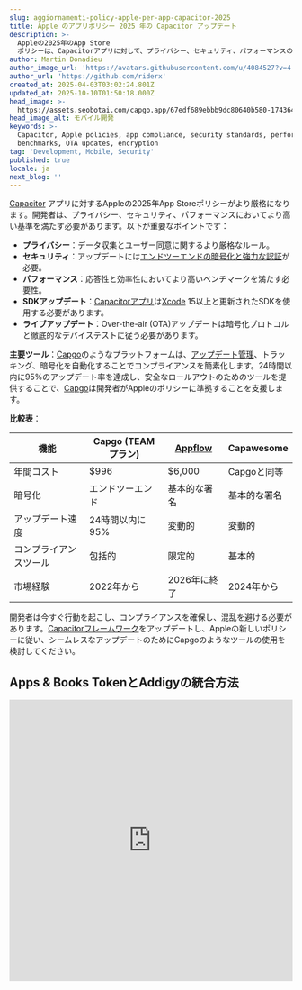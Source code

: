 ```yaml
---
slug: aggiornamenti-policy-apple-per-app-capacitor-2025
title: Apple のアプリポリシー 2025 年の Capacitor アップデート
description: >-
  Appleの2025年のApp Store
  ポリシーは、Capacitorアプリに対して、プライバシー、セキュリティ、パフォーマンスの面での改善を強調する新しいコンプライアンス基準を課しています。
author: Martin Donadieu
author_image_url: 'https://avatars.githubusercontent.com/u/4084527?v=4'
author_url: 'https://github.com/riderx'
created_at: 2025-04-03T03:02:24.801Z
updated_at: 2025-10-10T01:50:18.000Z
head_image: >-
  https://assets.seobotai.com/capgo.app/67edf689ebbb9dc80640b580-1743649359050.jpg
head_image_alt: モバイル開発
keywords: >-
  Capacitor, Apple policies, app compliance, security standards, performance
  benchmarks, OTA updates, encryption
tag: 'Development, Mobile, Security'
published: true
locale: ja
next_blog: ''
---
```

[Capacitor](https://capacitorjs.com/) アプリに対するAppleの2025年App Storeポリシーがより厳格になります。開発者は、プライバシー、セキュリティ、パフォーマンスにおいてより高い基準を満たす必要があります。以下が重要なポイントです：

- **プライバシー**：データ収集とユーザー同意に関するより厳格なルール。
- **セキュリティ**：アップデートには[エンドツーエンドの暗号化と強力な認証](https://capgo.app/docs/webapp/mfa/)が必要。
- **パフォーマンス**：応答性と効率性においてより高いベンチマークを満たす必要性。
- **SDKアップデート**：[Capacitorアプリ](https://capgo.app/blog/capacitor-comprehensive-guide/)は[Xcode](https://developer.apple.com/xcode/) 15以上と更新されたSDKを使用する必要があります。
- **ライブアップデート**：Over-the-air (OTA)アップデートは暗号化プロトコルと徹底的なデバイステストに従う必要があります。

**主要ツール**：[Capgo](https://capgo.app/)のようなプラットフォームは、[アップデート管理](https://capgo.app/docs/plugin/cloud-mode/manual-update/)、トラッキング、暗号化を自動化することでコンプライアンスを簡素化します。24時間以内に95%のアップデート率を達成し、安全なロールアウトのためのツールを提供することで、[Capgo](https://capgo.app/)は開発者がAppleのポリシーに準拠することを支援します。

**比較表**：

| 機能 | Capgo (TEAMプラン) | [Appflow](https://ionic.io/appflow/) | Capawesome |
| --- | --- | --- | --- |
| 年間コスト | $996 | $6,000 | Capgoと同等 |
| 暗号化 | エンドツーエンド | 基本的な署名 | 基本的な署名 |
| アップデート速度 | 24時間以内に95% | 変動的 | 変動的 |
| コンプライアンスツール | 包括的 | 限定的 | 基本的 |
| 市場経験 | 2022年から | 2026年に終了 | 2024年から |

開発者は今すぐ行動を起こし、コンプライアンスを確保し、混乱を避ける必要があります。[Capacitorフレームワーク](https://capgo.app/blog/capacitor-comprehensive-guide/)をアップデートし、Appleの新しいポリシーに従い、シームレスなアップデートのためにCapgoのようなツールの使用を検討してください。

## Apps & Books TokenとAddigyの統合方法

<iframe src="https://www.youtube.com/embed/GMkQvHQcnFw" aria-label="YouTube video player" frameborder="0" allow="accelerometer; autoplay; clipboard-write; encrypted-media; gyroscope; picture-in-picture; web-share" referrerpolicy="strict-origin-when-cross-origin" style="width: 100%; height: 500px;" allowfullscreen></iframe>
